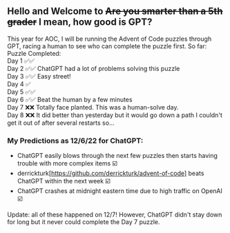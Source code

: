 ## Hello and Welcome to ~~Are you smarter than a 5th grader~~ I mean, how good is GPT?


This year for AOC, I will be running the Advent of Code puzzles through GPT, racing
a human to see who can complete the puzzle first. So far:  
      Puzzle Completed:  
Day 1 ✅✅  
Day 2 ✅✅ ChatGPT had a lot of problems solving this puzzle  
Day 3 ✅✅ Easy street!  
Day 4 ✅  
Day 5 ✅✅  
Day 6 ✅✅ Beat the human by a few minutes  
Day 7 ❌❌ Totally face planted. This was a human-solve day.  
Day 8 ❌❌ It did better than yesterday but it would go down a path I couldn't get it out of after several restarts so...  


### My Predictions as 12/6/22 for ChatGPT:

- ChatGPT easily blows through the next few puzzles then starts having trouble with more complex items ☑️
- derrickturk[https://github.com/derrickturk/advent-of-code] beats ChatGPT within the next week ☑️
- ChatGPT crashes at midnight eastern time due to high traffic on OpenAI ☑️

Update: all of these happened on 12/7! However, ChatGPT didn't stay down for long but it never could complete the Day 7 puzzle.

